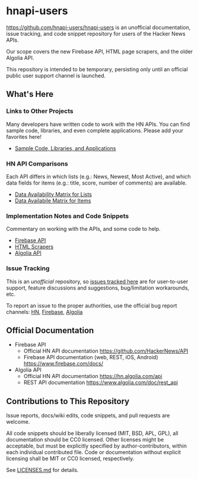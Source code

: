 hnapi-users
===========

https://github.com/hnapi-users/hnapi-users is an unofficial documentation, issue tracking, and code snippet repository for users of the Hacker News APIs.

Our scope covers the new Firebase API, HTML page scrapers, and the older Algolia API.

This repository is intended to be temporary, persisting only until an official public user support channel is launched.

## What's Here

### Links to Other Projects

Many developers have written code to work with the HN APIs. You can find sample code, libraries, and even complete applications. Please add your favorites here!

- [Sample Code, Libraries, and Applications](/pages/other_resources.md)


### HN API Comparisons

Each API differs in which lists (e.g.: News, Newest, Most Active), and which data fields for items (e.g.: title, score, number of comments) are available.

- [Data Availability Matrix for Lists](/pages/list_data_availability.md)
- [Data Availabile Matrix for Items](/pages/item_data_availability.md)


### Implementation Notes and Code Snippets

Commentary on working with the APIs, and some code to help.

- [Firebase API](/firebase)
- [HTML Scrapers](/scrapers)
- [Algolia API](/algolia)


### Issue Tracking

This is an _unofficial_ repository, so [issues tracked here](https://github.com/hnapi-users/hnapi-users/issues) are for user-to-user support, feature discussions and suggestions, bug/limitation workarounds, etc.

To report an issue to the proper authorities, use the official bug report channels: [HN](mailto:hn@ycombinator.com), [Firebase](mailto:api@ycombinator.com), [Algolia](mailto:support@algolia.com)


## Official Documentation

- Firebase API
  - Official HN API documentation https://github.com/HackerNews/API
  - Firebase API documentation (web, REST, iOS, Android) https://www.firebase.com/docs/
- Algolia API
  - Official HN API documentation https://hn.algolia.com/api
  - REST API documentation https://www.algolia.com/doc/rest_api


## Contributions to This Repository

Issue reports, docs/wiki edits, code snippets, and pull requests are welcome.

All code snippets should be liberally licensed (MIT, BSD, APL, GPL), all documentation should be CC0 licensed. Other licenses might be acceptable, but must be explicitly specified by author-contributors, within each individual contributed file. Code or documentation without explicit licensing shall be MIT or CC0 licensed, respectively.

See [LICENSES.md](/LICENSES.md) for details.

